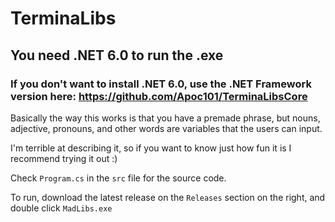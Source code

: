 # TerminaLibs

## You need .NET 6.0 to run the .exe
### If you don't want to install .NET 6.0, use the .NET Framework version here: https://github.com/Apoc101/TerminaLibsCore

Basically the way this works is that you have a premade phrase, but nouns, adjective, pronouns, and other words are variables that the users can input. 

I'm terrible at describing it, so if you want to know just how fun it is I recommend trying it out :)

Check ``Program.cs`` in the ``src`` file for the source code.


To run, download the latest release on the ``Releases`` section on the right, and double click ``MadLibs.exe``
